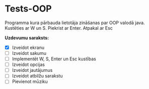 # Tests-OOP
Programma kura pārbauda lietotāja zināšanas par OOP valodā java.
Kustēties ar W un S.
Piekrist ar Enter.
Atpakal ar Esc

**Uzdevumu saraksts:**
- [x] Izveidot ekranu
- [ ] Izveidot sakumu
- [ ] Implementēt W, S, Enter un Esc kustības
- [ ] Izveidot opcijas
- [ ] Izveidot jautājumus
- [ ] Izveidot atbilžu sarakstu
- [ ] Pievienot mūziku
